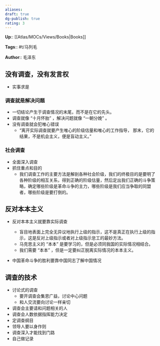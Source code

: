 ```yaml
---
aliases: 
draft: true
dg-publish: true
rating: 3
---
```


**Up**:: [[Atlas/MOCs/Views/Books\|Books]]

**Tags**:: #t/马列毛

**Author**:: 毛泽东

## 没有调查，没有发言权

- 实事求是

### 调查就是解决问题

- 一切结论产生于调查情况的末尾，而不是在它的先头。
- 调查就像 “十月怀胎” ，解决问题就像 “一朝分娩” 。
- 没有调查就会犯唯心错误
	- “离开实际调查就要产生唯心的阶级估量和唯心的工作指导， 那末，它的结果，不是机会主义，便是盲动主义。” 

### 社会调查

- 全面深入调查
- 抓住重点和目的
	- 我们调查工作的主要方法是解剖各种社会阶级，我们的终极目的是要明了各种阶级的相互关系，得到正确的阶级估量，然后定出我们正确的斗争策略，确定哪些阶级是革命斗争的主力，哪些阶级是我们应当争取的同盟者，哪些阶级是要打倒的。

## 反对本本主义

- 反对本本主义就要靠实际调查
	- 盲目地表面上完全无异议地执行上级的指示，这不是真正在执行上级的指示，这是反对上级指示或者对上级指示怠工的最妙方法。
	- 马克思主义的 “本本” 是要学习的，但是必须同我国的实际情况相结合。
	- 我们需要 “本本” ，但是一定要纠正脱离实际情况的本本主义。

- 中国革命斗争的胜利要靠中国同志了解中国情况

## 调查的技术

- 讨论式的调查
	- 要开调查会集恩广益，讨论中心问题
	- 和人交流要向讨论一样亲切
- 调查会主要请和问题相关的人
- 调查会人数依据指挥能力决定
- 定调查纲目
- 领导人要以身作则
- 调查深入才能找到门路
- 自己做记录

